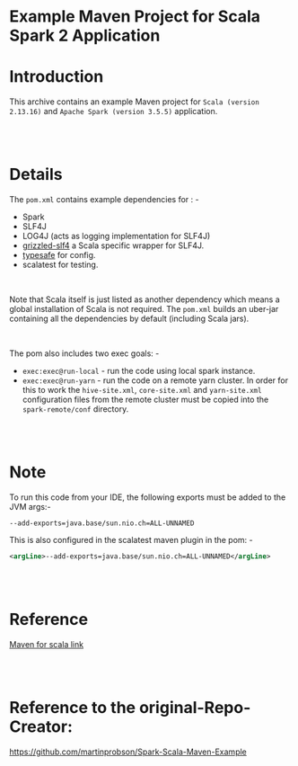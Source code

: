 
Example Maven Project for Scala Spark 2 Application
===================================================

# Introduction

This archive contains an example Maven project for `Scala (version 2.13.16)` and `Apache Spark (version 3.5.5)` application.

<br>
<br>

# Details

The `pom.xml` contains example dependencies for : -

* Spark 
* SLF4J
* LOG4J (acts as logging implementation for SLF4J)
* [grizzled-slf4](https://alvinalexander.com/scala/scala-logging-grizzled-slf4j) a Scala specific wrapper for SLF4J.
* [typesafe](https://github.com/lightbend/config) for config.
* scalatest for testing.

<br>

Note that Scala itself is just listed as another dependency which means a global installation of Scala is not required.
The `pom.xml` builds an uber-jar containing all the dependencies by default (including Scala jars).

<br>

The pom also includes two exec goals: -

* `exec:exec@run-local` - run the code using local spark instance.
* `exec:exec@run-yarn`  - run the code on a remote yarn cluster. In order for this to work the `hive-site.xml`, `core-site.xml` and `yarn-site.xml` configuration files from the remote cluster must be copied into the `spark-remote/conf` directory.

<br>
<br>

# Note
To run this code from your IDE, the following exports must be added to the JVM args:-

```
--add-exports=java.base/sun.nio.ch=ALL-UNNAMED
```
This is also configured in the scalatest maven plugin in the pom: -

```xml
<argLine>--add-exports=java.base/sun.nio.ch=ALL-UNNAMED</argLine>
```

<br>
<br>

# Reference

[Maven for scala link](https://docs.scala-lang.org/tutorials/scala-with-maven.html)


<br>
<br>

# Reference to the original-Repo-Creator:

https://github.com/martinprobson/Spark-Scala-Maven-Example

<br>
<br>
